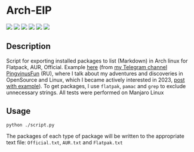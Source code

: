 # Arch-EIP

 [![](https://img.shields.io/badge/platforms-Arch_Linux-1793D1.svg?logo=archlinux)](https://github.com/Zalexanninev15/Arch-EIP) 
 [![](https://img.shields.io/badge/written_on-Python-3776AB.svg?logo=python)](https://github.com/Zalexanninev15/Arch-EIP) 
 [![](https://img.shields.io/badge/release-v1.1-blue.svg)](https://github.com/Zalexanninev15/Arch-EIP) 
 [![](https://img.shields.io/github/last-commit/Zalexanninev15/Arch-EIP.svg)](https://github.com/Zalexanninev15/Arch-EIP/commits/master) 
 [![](https://img.shields.io/badge/license-GPLv3-ligthgreen.svg)](LICENSE) 
 [![](https://img.shields.io/badge/donate-Buy_Me_a_Coffee-F94400.svg)](https://zalexanninev15.jimdofree.com/buy-me-a-coffee) 

## Description 

Script for exporting installed packages to list (Markdown) in Arch linux for Flatpack, AUR, Official. Example [here](https://cloud.disroot.org/s/4K63rWKJZ9YDxcP) (from [my Telegram channel PingvinusFun](https://ttttt.me/pingvinusfun) (RU), where I talk about my adventures and discoveries in OpenSource and Linux, which I became actively interested in 2023, [post with example](https://ttttt.me/pingvinusfun/34)). To get packages, I use `flatpak`, `pamac` and `grep` to exclude unnecessary strings. All tests were performed on Manjaro Linux

## Usage

 ```bash 
 python ./script.py
 ```
 The packages of each type of package will be written to the appropriate text file: `Official.txt`, `AUR.txt` and `Flatpak.txt`
